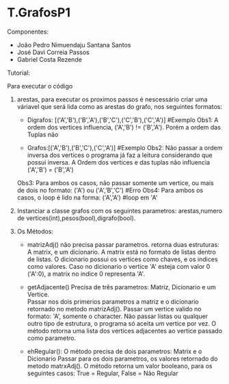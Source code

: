 # T.GrafosP1
 
Componentes:
* João Pedro Nimuendaju Santana Santos
* José Davi Correia Passos
* Gabriel Costa Rezende 

Tutorial:

Para executar o código
1. arestas, para executar os proximos passos é nescessário criar uma váriavel que será lida como as arestas do grafo,
   nos seguintes formatos:
   * Digrafos: [('A','B'),('B','A'),('B','C'),('C','B'),('C','A')] #Exemplo
     Obs1: A ordem dos vertices influencia, ('A','B') != ('B','A'). Porém a ordem das Tuplas não


   * Grafos:[('A','B'),('B','C'),('C','A')] #Exemplo
     Obs2: Não passar a ordem inversa dos vertices o programa já faz a leitura considerando que possui inversa.
           A Ordem dos vertices e das tuplas não influencia ('A','B') = ('B','A')
           

   Obs3: Para ambos os casos, não passar somente um vertice, ou mais de dois no formato: ('A') ou ('A','B','C') #Erro
   Obs4: Para ambos os casos, o loop é lido na forma: ('A','A') #loop em 'A'

2. Instanciar a classe grafos com os seguintes parametros: arestas,numero de vertices(int),pesos(bool),digrafo(bool).

3. Os Métodos:
   * matrizAdj() 
     não precisa passar parametros.
     retorna duas estruturas: A matrix, e um dicionario.
     A matrix está no formato de listas dentro de listas.
     O dicionario possui os vertices como chaves, e os indices como valores.
     Caso no dicionario o vertice 'A' esteja com valor 0 ('A':0), a matrix no indice 0 representa 'A'.


   * getAdjacente()
     Precisa de três parametros: Matriz, Dicionario e um Vertice.          
     Passar nos dois primerios parametros a matriz e o dicionario retornado no metodo matrizAdj().
     Passar um vertice valido no formato: 'A', somente o character. 
     Não passar listas ou qualquer outro tipo de estrutura, o programa só aceita um vertice por vez.
     O método retorna uma lista dos vertices adjacentes ao vertice passado como parametro.


   * ehRegular():
     O método precisa de dois parametros: Matrix e o Dicionario
     Passar para os dois parametros, os valores retornado do metodo matrxAdj().
     O método retorna um valor booleano, para os seguintes casos: True = Regular, False = Não Regular